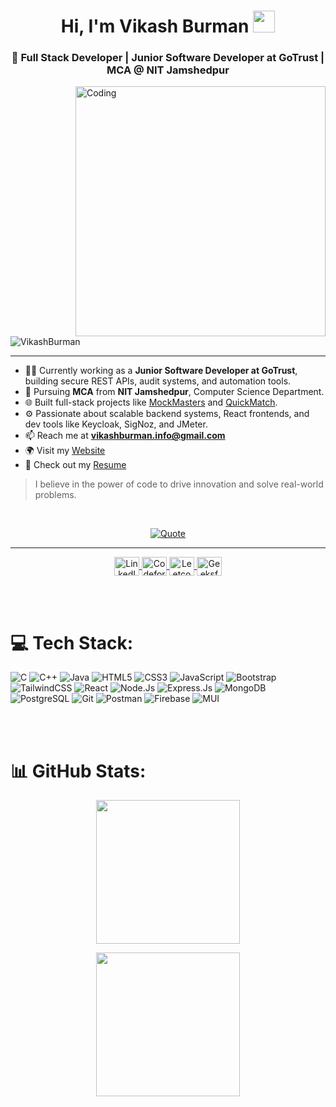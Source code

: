 <h1 align="center">Hi, I'm Vikash Burman <img src="https://media.giphy.com/media/hvRJCLFzcasrR4ia7z/giphy.gif" width="35"/></h1>

<h3 align="center">🚀 Full Stack Developer | Junior Software Developer at GoTrust | MCA @ NIT Jamshedpur</h3>

<img align="right" alt="Coding" width="400" src="/UI-Developer-unscreen.gif">

<p align="left"> 
  <img src="https://komarev.com/ghpvc/?username=VikashBurman&label=Profile%20views&color=blueviolet&style=flat" alt="VikashBurman" /> 
</p>

---

- 👨‍💻 Currently working as a **Junior Software Developer at GoTrust**, building secure REST APIs, audit systems, and automation tools.
- 🏫 Pursuing **MCA** from **NIT Jamshedpur**, Computer Science Department.
- 🌐 Built full-stack projects like [MockMasters](https://mockmasters.vercel.app/) and [QuickMatch](https://github.com/VikashBurman/devTinder-Backend).
- ⚙️ Passionate about scalable backend systems, React frontends, and dev tools like Keycloak, SigNoz, and JMeter.
- 📫 Reach me at **vikashburman.info@gmail.com**
- 🌍 Visit my [Website](https://vikash-burman.netlify.app/)
- 📄 Check out my [Resume](https://drive.google.com/file/d/1O1iDXsJkTsd_WEVsakMjacy3Lg_MFLzF/view?usp=sharing)

> I believe in the power of code to drive innovation and solve real-world problems.

<br/>

<p align="center">
  <a href="https://github.com/piyushsuthar/github-readme-quotes">
    <img alt="Quote" src="https://quotes-github-readme.vercel.app/api?type=horizontal&theme=react&animation=grow_out_in&quoteCategory=programming"/>
  </a>
</p>

<hr/>

<!-- 🌐 Coding Profiles -->

<p align="center">
  <a href="https://www.linkedin.com/in/vikashburman/" target="blank">
    <img align="center" src="https://raw.githubusercontent.com/rahuldkjain/github-profile-readme-generator/master/src/images/icons/Social/linked-in-alt.svg" alt="LinkedIn" height="30" width="40"/>
  </a>
  <a href="https://codeforces.com/profile/VikashBurman" target="blank">
    <img align="center" src="https://raw.githubusercontent.com/rahuldkjain/github-profile-readme-generator/master/src/images/icons/Social/codeforces.svg" alt="Codeforces" height="30" width="40"/>
  </a>
  <a href="https://leetcode.com/VikashBurman/" target="blank">
    <img align="center" src="https://raw.githubusercontent.com/rahuldkjain/github-profile-readme-generator/master/src/images/icons/Social/leet-code.svg" alt="Leetcode" height="30" width="40"/>
  </a>
  <a href="https://auth.geeksforgeeks.org/user/vikasburman091" target="blank">
    <img align="center" src="https://raw.githubusercontent.com/rahuldkjain/github-profile-readme-generator/master/src/images/icons/Social/geeks-for-geeks.svg" alt="GeeksforGeeks" height="30" width="40"/>
  </a>
</p>

<br/><br/>

# 💻 Tech Stack:

![C](https://img.shields.io/badge/c-%2300599C.svg?style=for-the-badge&logo=c&logoColor=white) 
![C++](https://img.shields.io/badge/c++-%2300599C.svg?style=for-the-badge&logo=c%2B%2B&logoColor=white) 
![Java](https://img.shields.io/badge/java-%23ED8B00.svg?style=for-the-badge&logo=coffeescript&logoColor=white) 
![HTML5](https://img.shields.io/badge/html5-%23E34F26.svg?style=for-the-badge&logo=html5&logoColor=white) 
![CSS3](https://img.shields.io/badge/css3-%231572B6.svg?style=for-the-badge&logo=css3&logoColor=white) 
![JavaScript](https://img.shields.io/badge/javascript-%23323330.svg?style=for-the-badge&logo=javascript&logoColor=%23F7DF1E) 
![Bootstrap](https://img.shields.io/badge/bootstrap-%23563D7C.svg?style=for-the-badge&logo=bootstrap&logoColor=white) 
![TailwindCSS](https://img.shields.io/badge/tailwindcss-%2338B2AC.svg?style=for-the-badge&logo=tailwind-css&logoColor=white) 
![React](https://img.shields.io/badge/react-%2320232a.svg?style=for-the-badge&logo=react&logoColor=%2361DAFB) 
![Node.Js](https://img.shields.io/badge/Nodejs-%23FF9A00.svg?style=for-the-badge&logo=node.js&logoColor=white&color=#7dc328) 
![Express.Js](https://img.shields.io/badge/Express-%23FF9A00.svg?style=for-the-badge&logo=Express&logoColor=white&color=black) 
![MongoDB](https://img.shields.io/badge/MONGODB-%23FF9A00.svg?style=for-the-badge&logo=mongodb&logoColor=white&color=darkgreen) 
![PostgreSQL](https://img.shields.io/badge/PostgreSQL-%23336791.svg?style=for-the-badge&logo=postgresql&logoColor=white) 
![Git](https://img.shields.io/badge/Git-%23F24E1E.svg?style=for-the-badge&logo=git&logoColor=white&color=grey) 
![Postman](https://img.shields.io/badge/Postman-%23F24E1E.svg?style=for-the-badge&logo=Postman&logoColor=white) 
![Firebase](https://img.shields.io/badge/Firebase-%23F24E1E.svg?style=for-the-badge&logo=Firebase&logoColor=yellow&color=blue) 
![MUI](https://img.shields.io/badge/MUI-%23F24E1E.svg?style=for-the-badge&logo=MUI&logoColor=blue&color=101418)

<br/><br/>

# 📊 GitHub Stats:

<p align="center">
  <img src="https://github-readme-stats.vercel.app/api?username=VikashBurman&show_icons=true&count_private=true&locale=en&theme=react&layout=compact" height="230px"/>
</p>

<p align="center">
  <img src="https://github-readme-stats.vercel.app/api/top-langs?username=VikashBurman&langs_count=10&show_icons=true&locale=en&theme=react" height="230px"/>
</p>


